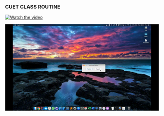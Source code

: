 ### CUET CLASS ROUTINE
[![Watch the video](https://img.youtube.com/vi/)](https://youtu.be/LKDu3g1R3d8)


[![Spring Boot Swing Reservations](https://github.com/DanielMichalski/spring-boot-java-swing-reservations/blob/master/.github/gifs/application.gif)](https://youtu.be/E7ho0qdWhus "Spring Boot Swing Reservations")

